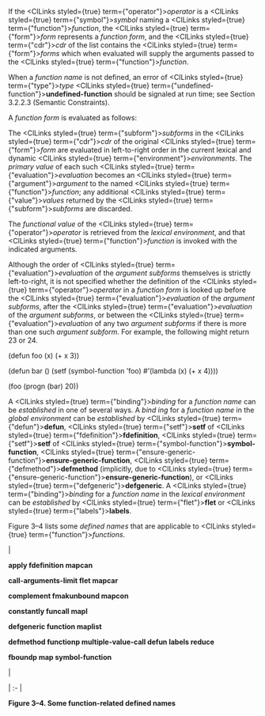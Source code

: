  



If the <ClLinks styled={true} term={"operator"}><i>operator</i></ClLinks> is a <ClLinks styled={true} term={"symbol"}><i>symbol</i></ClLinks> naming a <ClLinks styled={true} term={"function"}><i>function</i></ClLinks>, the <ClLinks styled={true} term={"form"}><i>form</i></ClLinks> represents a *function form*, and the <ClLinks styled={true} term={"cdr"}><i>cdr</i></ClLinks> of the list contains the <ClLinks styled={true} term={"form"}><i>forms</i></ClLinks> which when evaluated will supply the arguments passed to the <ClLinks styled={true} term={"function"}><i>function</i></ClLinks>. 



When a *function name* is not defined, an error of <ClLinks styled={true} term={"type"}><i>type</i></ClLinks> <ClLinks styled={true} term={"undefined-function"}><b>undefined-function</b></ClLinks> should be signaled at run time; see Section 3.2.2.3 (Semantic Constraints). 



A *function form* is evaluated as follows: 



The <ClLinks styled={true} term={"subform"}><i>subforms</i></ClLinks> in the <ClLinks styled={true} term={"cdr"}><i>cdr</i></ClLinks> of the original <ClLinks styled={true} term={"form"}><i>form</i></ClLinks> are evaluated in left-to-right order in the current lexical and dynamic <ClLinks styled={true} term={"environment"}><i>environments</i></ClLinks>. The *primary value* of each such <ClLinks styled={true} term={"evaluation"}><i>evaluation</i></ClLinks> becomes an <ClLinks styled={true} term={"argument"}><i>argument</i></ClLinks> to the named <ClLinks styled={true} term={"function"}><i>function</i></ClLinks>; any additional <ClLinks styled={true} term={"value"}><i>values</i></ClLinks> returned by the <ClLinks styled={true} term={"subform"}><i>subforms</i></ClLinks> are discarded. 



The *functional value* of the <ClLinks styled={true} term={"operator"}><i>operator</i></ClLinks> is retrieved from the *lexical environment*, and that <ClLinks styled={true} term={"function"}><i>function</i></ClLinks> is invoked with the indicated arguments. 



Although the order of <ClLinks styled={true} term={"evaluation"}><i>evaluation</i></ClLinks> of the *argument subforms* themselves is strictly left-to-right, it is not specified whether the definition of the <ClLinks styled={true} term={"operator"}><i>operator</i></ClLinks> in a *function form* is looked up before the <ClLinks styled={true} term={"evaluation"}><i>evaluation</i></ClLinks> of the *argument subforms*, after the <ClLinks styled={true} term={"evaluation"}><i>evaluation</i></ClLinks> of the *argument subforms*, or between the <ClLinks styled={true} term={"evaluation"}><i>evaluation</i></ClLinks> of any two *argument subforms* if there is more than one such *argument subform*. For example, the following might return 23 or 24. 



(defun foo (x) (+ x 3))  







(defun bar () (setf (symbol-function ’foo) #’(lambda (x) (+ x 4)))) 



(foo (progn (bar) 20)) 



A <ClLinks styled={true} term={"binding"}><i>binding</i></ClLinks> for a *function name* can be *established* in one of several ways. A *bind ing* for a *function name* in the *global environment* can be *established* by <ClLinks styled={true} term={"defun"}><b>defun</b></ClLinks>, <ClLinks styled={true} term={"setf"}><b>setf</b></ClLinks> of <ClLinks styled={true} term={"fdefinition"}><b>fdefinition</b></ClLinks>, <ClLinks styled={true} term={"setf"}><b>setf</b></ClLinks> of <ClLinks styled={true} term={"symbol-function"}><b>symbol-function</b></ClLinks>, <ClLinks styled={true} term={"ensure-generic-function"}><b>ensure-generic-function</b></ClLinks>, <ClLinks styled={true} term={"defmethod"}><b>defmethod</b></ClLinks> (implicitly, due to <ClLinks styled={true} term={"ensure-generic-function"}><b>ensure-generic-function</b></ClLinks>), or <ClLinks styled={true} term={"defgeneric"}><b>defgeneric</b></ClLinks>. A <ClLinks styled={true} term={"binding"}><i>binding</i></ClLinks> for a *function name* in the *lexical environment* can be *established* by <ClLinks styled={true} term={"flet"}><b>flet</b></ClLinks> or <ClLinks styled={true} term={"labels"}><b>labels</b></ClLinks>. 



Figure 3–4 lists some *defined names* that are applicable to <ClLinks styled={true} term={"function"}><i>functions</i></ClLinks>. 



|<p>**apply fdefinition mapcan** </p><p>**call-arguments-limit flet mapcar** </p><p>**complement fmakunbound mapcon** </p><p>**constantly funcall mapl** </p><p>**defgeneric function maplist** </p><p>**defmethod functionp multiple-value-call defun labels reduce** </p><p>**fboundp map symbol-function**</p>|

| :- |





**Figure 3–4. Some function-related defined names** 



